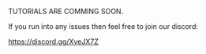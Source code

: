 TUTORIALS ARE COMMING SOON.


If you run into any issues then feel free to join our discord:

https://discord.gg/XveJX7Z
